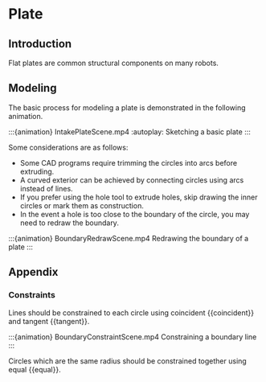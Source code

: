 # Plate

## Introduction

Flat plates are common structural components on many robots.

## Modeling

The basic process for modeling a plate is demonstrated in the following animation.

:::{animation} IntakePlateScene.mp4
:autoplay:
Sketching a basic plate
:::

Some considerations are as follows:

- Some CAD programs require trimming the circles into arcs before extruding.
- A curved exterior can be achieved by connecting circles using arcs instead of lines.
- If you prefer using the hole tool to extrude holes, skip drawing the inner circles or mark them as construction.
- In the event a hole is too close to the boundary of the circle, you may need to redraw the boundary.

:::{animation} BoundaryRedrawScene.mp4
Redrawing the boundary of a plate
:::

## Appendix

### Constraints

Lines should be constrained to each circle using coincident {{coincident}} and tangent {{tangent}}.

:::{animation} BoundaryConstraintScene.mp4
Constraining a boundary line
:::

Circles which are the same radius should be constrained together using equal {{equal}}.

<!-- ### Additional Examples -->
